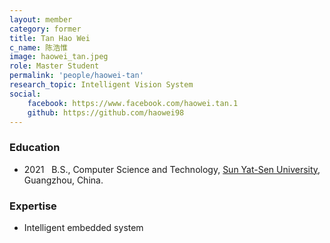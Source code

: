 ```yaml
---
layout: member
category: former
title: Tan Hao Wei
c_name: 陈浩惟
image: haowei_tan.jpeg
role: Master Student
permalink: 'people/haowei-tan'
research_topic: Intelligent Vision System
social:
    facebook: https://www.facebook.com/haowei.tan.1
    github: https://github.com/haowei98
---
```


<!-- [Curriculum vitae]() -->
<!-- <a href="../cv/cv_zhezhi_he.pdf"><i class="ai ai-cv-square ai-1x"></i> Curriculum Vitae</a> -->

### <i class="fas fa-graduation-cap"></i> Education
 - 2021 &nbsp; B.S., Computer Science and Technology, [Sun Yat-Sen University](http://www.sysu.edu.cn/en/), Guangzhou, China.


### Expertise
- Intelligent embedded system
